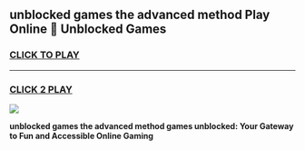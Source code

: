 
## unblocked games the advanced method Play Online 👋 Unblocked Games
<h3>
<a href="https://premium.freeplayer.one?title=unblocked_games_the_advanced_method&ref=19F">CLICK TO PLAY</a></h3>
<hr>

<h3>
<a href="https://premium.freeplayer.one?title=unblocked_games_the_advanced_method&ref=19F">CLICK 2 PLAY</a>
  
</h3>

<a href="https://premium.freeplayer.one?title=unblocked_games_the_advanced_method&ref=19F"><img src="https://clearcache.store/games.png"></a>


**unblocked games the advanced method games unblocked: Your Gateway to Fun and Accessible Online Gaming**
